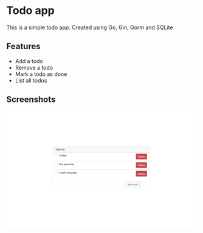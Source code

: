 # Todo app

This is a simple todo app.
Created using Go, Gin, Gorm and SQLite

## Features

- Add a todo
- Remove a todo
- Mark a todo as done
- List all todos

## Screenshots

![Todo](./assets/todo.png)